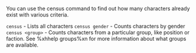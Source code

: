 You can use the census command to find out how many characters already exist with various criteria.

`census` - Lists all characters
`census gender` - Counts characters by gender
`census <group>` - Counts characters from a particular group, like position
       or faction.  See %xhhelp groups%xn for more information about what groups are
       available.